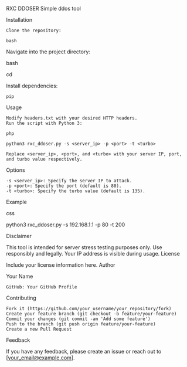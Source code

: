 RXC DDOSER
Simple ddos tool

Installation

    Clone the repository:

    bash



Navigate into the project directory:

bash

cd 

Install dependencies:

    pip

Usage

    Modify headers.txt with your desired HTTP headers.
    Run the script with Python 3:

    php

    python3 rxc_ddoser.py -s <server_ip> -p <port> -t <turbo>

    Replace <server_ip>, <port>, and <turbo> with your server IP, port, and turbo value respectively.

Options

    -s <server_ip>: Specify the server IP to attack.
    -p <port>: Specify the port (default is 80).
    -t <turbo>: Specify the turbo value (default is 135).

Example

css

python3 rxc_ddoser.py -s 192.168.1.1 -p 80 -t 200

Disclaimer

This tool is intended for server stress testing purposes only. Use responsibly and legally. Your IP address is visible during usage.
License

Include your license information here.
Author

Your Name

    GitHub: Your GitHub Profile

Contributing

    Fork it (https://github.com/your_username/your_repository/fork)
    Create your feature branch (git checkout -b feature/your-feature)
    Commit your changes (git commit -am 'Add some feature')
    Push to the branch (git push origin feature/your-feature)
    Create a new Pull Request

Feedback

If you have any feedback, please create an issue or reach out to [your_email@example.com].
